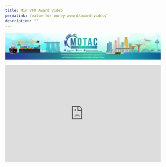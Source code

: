```yaml
---
title: Min VFM Award Video
permalink: /value-for-money-award/award-video/
description: ""
---
```

![hero banner](/images/hero.png)

<iframe width="100%" height="315" src="https://www.youtube.com/embed/2kqEF7uEJqs" title="YouTube video player" frameborder="0" allow="accelerometer; autoplay; clipboard-write; encrypted-media; gyroscope; picture-in-picture; web-share" allowfullscreen></iframe>